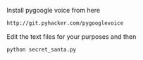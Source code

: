 Install pygoogle voice from here
```bash
http://git.pyhacker.com/pygooglevoice
```

Edit the text files for your purposes and then

```bash
python secret_santa.py
```
